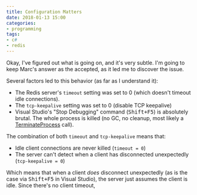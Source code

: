 ```yaml
---
title: Configuration Matters
date: 2018-01-13 15:00
categories:
- programming
tags:
- c#
- redis
---
```


Okay, I've figured out what is going on, and it's very subtle. I'm
going to keep Marc's answer as the accepted, as it led me to discover
the issue.

Several factors led to this behavior (as far as I understand it):

* The Redis server's `timeout` setting was set to 0 (which doesn't
  timeout idle connections).
* The `tcp-keepalive` setting was set to 0 (disable TCP keepalive)
* Visual Studio's "Stop Debugging" command (<kbd>Shift+F5</kbd>) is
  absolutely brutal. The whole process is killed (no GC, no cleanup,
  most likely a [TerminateProcess][1] call).

[1]: http://msdn.microsoft.com/en-us/library/windows/desktop/ms686714(v=vs.85).aspx

The combination of both `timeout` and `tcp-keepalive` means that:

* Idle client connections are never killed (`timeout = 0`)
* The server can't detect when a client has disconnected unexpectedly
(`tcp-keepalive = 0`)

Which means that when a client _does_ disconnect unexpectedly (as is
the case via <kbd>Shift+F5</kbd> in Visual Studio), the server
just assumes the client is idle. Since there's no client timeout,


